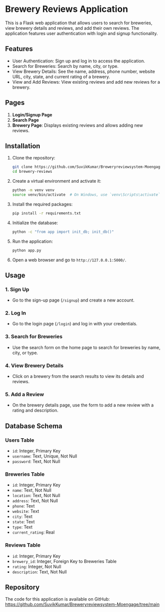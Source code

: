 # Brewery Reviews Application

This is a Flask web application that allows users to search for breweries, view brewery details and reviews, and add their own reviews. The application features user authentication with login and signup functionality.

## Features

- User Authentication: Sign up and log in to access the application.
- Search for Breweries: Search by name, city, or type.
- View Brewery Details: See the name, address, phone number, website URL, city, state, and current rating of a brewery.
- View and Add Reviews: View existing reviews and add new reviews for a brewery.

## Pages

1. **Login/Signup Page**
2. **Search Page**
3. **Brewery Page**: Displays existing reviews and allows adding new reviews.

## Installation

1. Clone the repository:
    ```sh
    git clone https://github.com/SuvikKumar/Breweryreviewsystem-Moengage/tree/main.git
    cd brewery-reviews
    ```

2. Create a virtual environment and activate it:
    ```sh
    python -m venv venv
    source venv/bin/activate  # On Windows, use `venv\Scripts\activate`
    ```

3. Install the required packages:
    ```sh
    pip install -r requirements.txt
    ```

4. Initialize the database:
    ```sh
    python -c "from app import init_db; init_db()"
    ```

5. Run the application:
    ```sh
    python app.py
    ```

6. Open a web browser and go to `http://127.0.0.1:5000/`.

## Usage

### 1. Sign Up
- Go to the sign-up page (`/signup`) and create a new account.

### 2. Log In
- Go to the login page (`/login`) and log in with your credentials.

### 3. Search for Breweries
- Use the search form on the home page to search for breweries by name, city, or type.

### 4. View Brewery Details
- Click on a brewery from the search results to view its details and reviews.

### 5. Add a Review
- On the brewery details page, use the form to add a new review with a rating and description.

## Database Schema

### Users Table
- `id`: Integer, Primary Key
- `username`: Text, Unique, Not Null
- `password`: Text, Not Null

### Breweries Table
- `id`: Integer, Primary Key
- `name`: Text, Not Null
- `location`: Text, Not Null
- `address`: Text, Not Null
- `phone`: Text
- `website`: Text
- `city`: Text
- `state`: Text
- `type`: Text
- `current_rating`: Real

### Reviews Table
- `id`: Integer, Primary Key
- `brewery_id`: Integer, Foreign Key to Breweries Table
- `rating`: Integer, Not Null
- `description`: Text, Not Null


## Repository

The code for this application is available on GitHub: https://github.com/SuvikKumar/Breweryreviewsystem-Moengage/tree/main

